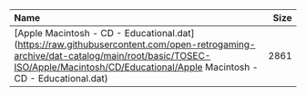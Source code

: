 |Name|Size|
|:---|---:|
|[Apple Macintosh - CD - Educational.dat](https://raw.githubusercontent.com/open-retrogaming-archive/dat-catalog/main/root/basic/TOSEC-ISO/Apple/Macintosh/CD/Educational/Apple Macintosh - CD - Educational.dat)|2861|
